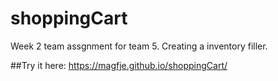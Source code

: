 # shoppingCart
Week 2 team assgnment for team 5. Creating a inventory filler.

##Try it here: https://magfje.github.io/shoppingCart/
